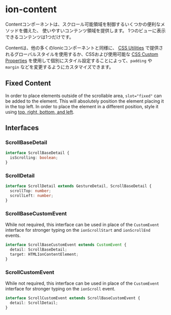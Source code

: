 # ion-content

Contentコンポーネントは、スクロール可能領域を制御するいくつかの便利なメソッドを備えた、
使いやすいコンテンツ領域を提供します。
1つのビューに表示できるコンテンツは1つだけです。

Contentは、他の多くのIonicコンポーネントと同様に、 [CSS Utilities](/docs/layout/css-utilities) で提供されるグローバルスタイルを使用するか、CSSおよび使用可能な [CSS Custom Properties](#css-custom-properties) を使用して個別にスタイル設定することによって、`padding` や `margin` などを変更するようにカスタマイズできます。


## Fixed Content

In order to place elements outside of the scrollable area, `slot="fixed"` can be added to the element. This will absolutely position the element placing it in the top left. In order to place the element in a different position, style it using [top, right, bottom, and left](https://developer.mozilla.org/en-US/docs/Web/CSS/position).

## Interfaces

### ScrollBaseDetail

```typescript
interface ScrollBaseDetail {
  isScrolling: boolean;
}
```

### ScrollDetail

```typescript
interface ScrollDetail extends GestureDetail, ScrollBaseDetail {
  scrollTop: number;
  scrollLeft: number;
}
```

### ScrollBaseCustomEvent 

While not required, this interface can be used in place of the `CustomEvent` interface for stronger typing on the `ionScrollStart` and `ionScrollEnd` events.

```typescript
interface ScrollBaseCustomEvent extends CustomEvent {
  detail: ScrollBaseDetail;
  target: HTMLIonContentElement;
}
```

### ScrollCustomEvent 

While not required, this interface can be used in place of the `CustomEvent` interface for stronger typing on the `ionScroll` event.

```typescript
interface ScrollCustomEvent extends ScrollBaseCustomEvent {
  detail: ScrollDetail;
}
```

